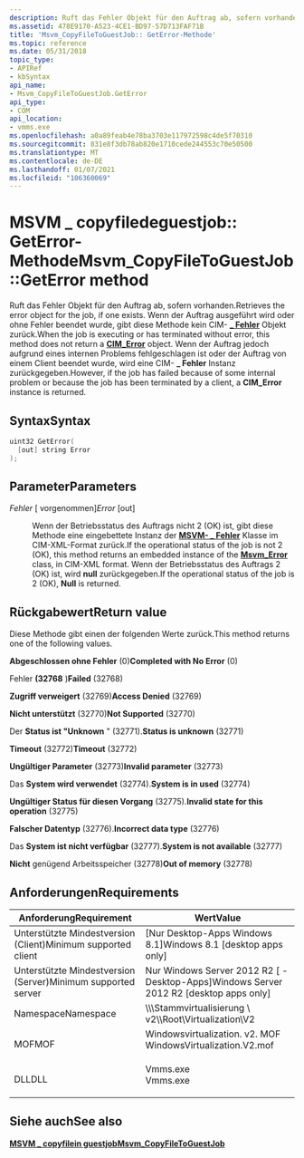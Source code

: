 ```yaml
---
description: Ruft das Fehler Objekt für den Auftrag ab, sofern vorhanden.
ms.assetid: 478E9170-A523-4CE1-BD97-57D713FAF71B
title: 'Msvm_CopyFileToGuestJob:: GetError-Methode'
ms.topic: reference
ms.date: 05/31/2018
topic_type:
- APIRef
- kbSyntax
api_name:
- Msvm_CopyFileToGuestJob.GetError
api_type:
- COM
api_location:
- vmms.exe
ms.openlocfilehash: a0a89feab4e78ba3703e117972598c4de5f70310
ms.sourcegitcommit: 831e8f3db78ab820e1710cede244553c70e50500
ms.translationtype: MT
ms.contentlocale: de-DE
ms.lasthandoff: 01/07/2021
ms.locfileid: "106360069"
---
```

# <a name="msvm_copyfiletoguestjobgeterror-method"></a><span data-ttu-id="b445f-103">MSVM \_ copyfiledeguestjob:: GetError-Methode</span><span class="sxs-lookup"><span data-stu-id="b445f-103">Msvm\_CopyFileToGuestJob::GetError method</span></span>

<span data-ttu-id="b445f-104">Ruft das Fehler Objekt für den Auftrag ab, sofern vorhanden.</span><span class="sxs-lookup"><span data-stu-id="b445f-104">Retrieves the error object for the job, if one exists.</span></span> <span data-ttu-id="b445f-105">Wenn der Auftrag ausgeführt wird oder ohne Fehler beendet wurde, gibt diese Methode kein CIM- [**\_ Fehler**](/previous-versions//cc150671(v=vs.85)) Objekt zurück.</span><span class="sxs-lookup"><span data-stu-id="b445f-105">When the job is executing or has terminated without error, this method does not return a [**CIM\_Error**](/previous-versions//cc150671(v=vs.85)) object.</span></span> <span data-ttu-id="b445f-106">Wenn der Auftrag jedoch aufgrund eines internen Problems fehlgeschlagen ist oder der Auftrag von einem Client beendet wurde, wird eine CIM- **\_ Fehler** Instanz zurückgegeben.</span><span class="sxs-lookup"><span data-stu-id="b445f-106">However, if the job has failed because of some internal problem or because the job has been terminated by a client, a **CIM\_Error** instance is returned.</span></span>

## <a name="syntax"></a><span data-ttu-id="b445f-107">Syntax</span><span class="sxs-lookup"><span data-stu-id="b445f-107">Syntax</span></span>


```C++
uint32 GetError(
  [out] string Error
);
```



## <a name="parameters"></a><span data-ttu-id="b445f-108">Parameter</span><span class="sxs-lookup"><span data-stu-id="b445f-108">Parameters</span></span>

<dl> <dt>

<span data-ttu-id="b445f-109">*Fehler* \[ vorgenommen\]</span><span class="sxs-lookup"><span data-stu-id="b445f-109">*Error* \[out\]</span></span>
</dt> <dd>

<span data-ttu-id="b445f-110">Wenn der Betriebsstatus des Auftrags nicht 2 (OK) ist, gibt diese Methode eine eingebettete Instanz der [**MSVM- \_ Fehler**](msvm-error.md) Klasse im CIM-XML-Format zurück.</span><span class="sxs-lookup"><span data-stu-id="b445f-110">If the operational status of the job is not 2 (OK), this method returns an embedded instance of the [**Msvm\_Error**](msvm-error.md) class, in CIM-XML format.</span></span> <span data-ttu-id="b445f-111">Wenn der Betriebsstatus des Auftrags 2 (OK) ist, wird **null** zurückgegeben.</span><span class="sxs-lookup"><span data-stu-id="b445f-111">If the operational status of the job is 2 (OK), **Null** is returned.</span></span>

</dd> </dl>

## <a name="return-value"></a><span data-ttu-id="b445f-112">Rückgabewert</span><span class="sxs-lookup"><span data-stu-id="b445f-112">Return value</span></span>

<span data-ttu-id="b445f-113">Diese Methode gibt einen der folgenden Werte zurück.</span><span class="sxs-lookup"><span data-stu-id="b445f-113">This method returns one of the following values.</span></span>

<dl> <dt>

<span data-ttu-id="b445f-114">**Abgeschlossen ohne Fehler** (0)</span><span class="sxs-lookup"><span data-stu-id="b445f-114">**Completed with No Error** (0)</span></span>
</dt> <dt>

<span data-ttu-id="b445f-115">Fehler **(32768** )</span><span class="sxs-lookup"><span data-stu-id="b445f-115">**Failed** (32768)</span></span>
</dt> <dt>

<span data-ttu-id="b445f-116">**Zugriff verweigert** (32769)</span><span class="sxs-lookup"><span data-stu-id="b445f-116">**Access Denied** (32769)</span></span>
</dt> <dt>

<span data-ttu-id="b445f-117">**Nicht unterstützt** (32770)</span><span class="sxs-lookup"><span data-stu-id="b445f-117">**Not Supported** (32770)</span></span>
</dt> <dt>

<span data-ttu-id="b445f-118">Der **Status ist "Unknown** " (32771).</span><span class="sxs-lookup"><span data-stu-id="b445f-118">**Status is unknown** (32771)</span></span>
</dt> <dt>

<span data-ttu-id="b445f-119">**Timeout** (32772)</span><span class="sxs-lookup"><span data-stu-id="b445f-119">**Timeout** (32772)</span></span>
</dt> <dt>

<span data-ttu-id="b445f-120">**Ungültiger Parameter** (32773)</span><span class="sxs-lookup"><span data-stu-id="b445f-120">**Invalid parameter** (32773)</span></span>
</dt> <dt>

<span data-ttu-id="b445f-121">Das **System wird verwendet** (32774).</span><span class="sxs-lookup"><span data-stu-id="b445f-121">**System is in used** (32774)</span></span>
</dt> <dt>

<span data-ttu-id="b445f-122">**Ungültiger Status für diesen Vorgang** (32775).</span><span class="sxs-lookup"><span data-stu-id="b445f-122">**Invalid state for this operation** (32775)</span></span>
</dt> <dt>

<span data-ttu-id="b445f-123">**Falscher Datentyp** (32776).</span><span class="sxs-lookup"><span data-stu-id="b445f-123">**Incorrect data type** (32776)</span></span>
</dt> <dt>

<span data-ttu-id="b445f-124">Das **System ist nicht verfügbar** (32777).</span><span class="sxs-lookup"><span data-stu-id="b445f-124">**System is not available** (32777)</span></span>
</dt> <dt>

<span data-ttu-id="b445f-125">**Nicht** genügend Arbeitsspeicher (32778)</span><span class="sxs-lookup"><span data-stu-id="b445f-125">**Out of memory** (32778)</span></span>
</dt> </dl>

## <a name="requirements"></a><span data-ttu-id="b445f-126">Anforderungen</span><span class="sxs-lookup"><span data-stu-id="b445f-126">Requirements</span></span>



| <span data-ttu-id="b445f-127">Anforderung</span><span class="sxs-lookup"><span data-stu-id="b445f-127">Requirement</span></span> | <span data-ttu-id="b445f-128">Wert</span><span class="sxs-lookup"><span data-stu-id="b445f-128">Value</span></span> |
|-------------------------------------|---------------------------------------------------------------------------------------------------------|
| <span data-ttu-id="b445f-129">Unterstützte Mindestversion (Client)</span><span class="sxs-lookup"><span data-stu-id="b445f-129">Minimum supported client</span></span><br/> | <span data-ttu-id="b445f-130">\[Nur Desktop-Apps Windows 8.1\]</span><span class="sxs-lookup"><span data-stu-id="b445f-130">Windows 8.1 \[desktop apps only\]</span></span><br/>                                                            |
| <span data-ttu-id="b445f-131">Unterstützte Mindestversion (Server)</span><span class="sxs-lookup"><span data-stu-id="b445f-131">Minimum supported server</span></span><br/> | <span data-ttu-id="b445f-132">Nur Windows Server 2012 R2 \[ -Desktop-Apps\]</span><span class="sxs-lookup"><span data-stu-id="b445f-132">Windows Server 2012 R2 \[desktop apps only\]</span></span><br/>                                                 |
| <span data-ttu-id="b445f-133">Namespace</span><span class="sxs-lookup"><span data-stu-id="b445f-133">Namespace</span></span><br/>                | <span data-ttu-id="b445f-134">\\\\\\Stammvirtualisierung \\ v2</span><span class="sxs-lookup"><span data-stu-id="b445f-134">\\\\Root\\Virtualization\\V2</span></span><br/>                                                                 |
| <span data-ttu-id="b445f-135">MOF</span><span class="sxs-lookup"><span data-stu-id="b445f-135">MOF</span></span><br/>                      | <dl> <span data-ttu-id="b445f-136"><dt>Windowsvirtualization. v2. MOF</dt></span><span class="sxs-lookup"><span data-stu-id="b445f-136"><dt>WindowsVirtualization.V2.mof</dt></span></span> </dl> |
| <span data-ttu-id="b445f-137">DLL</span><span class="sxs-lookup"><span data-stu-id="b445f-137">DLL</span></span><br/>                      | <dl> <span data-ttu-id="b445f-138"><dt>Vmms.exe</dt></span><span class="sxs-lookup"><span data-stu-id="b445f-138"><dt>Vmms.exe</dt></span></span> </dl>                     |



## <a name="see-also"></a><span data-ttu-id="b445f-139">Siehe auch</span><span class="sxs-lookup"><span data-stu-id="b445f-139">See also</span></span>

<dl> <dt>

[<span data-ttu-id="b445f-140">**MSVM \_ copyfilein guestjob**</span><span class="sxs-lookup"><span data-stu-id="b445f-140">**Msvm\_CopyFileToGuestJob**</span></span>](msvm-copyfiletoguestjob.md)
</dt> </dl>

 

